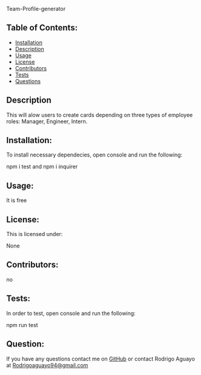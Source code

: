 Team-Profile-generator

    
## Table of Contents:
* [Installation](#installation)
* [Description](#description)
* [Usage](#usage)
* [License](#license)
* [Contributors](#contribute)
* [Tests](#tests)
* [Questions](#questions)
  
## Description

This will alow users to create cards depending on three types of employee roles: Manager, Engineer, Intern. 

## Installation: 
To install necessary dependecies, open console and run the following:

npm i test and npm i inquirer

## Usage:

It is free

## License:
This is licensed under: 

None

## Contributors:

no

## Tests:
In order to test, open console and run the following: 

npm run test


## Question:
If you have any questions contact me on [GitHub](https://github.com/Raguayo101) or contact 
Rodrigo Aguayo at Rodrigoaguayo94@gmail.com 


